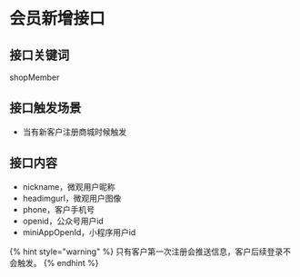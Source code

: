 # 会员新增接口

## 接口关键词

shopMember

## 接口触发场景

* 当有新客户注册商城时候触发

## 接口内容

* nickname，微观用户昵称
* headimgurl，微观用户图像
* phone，客户手机号
* openid，公众号用户id
* miniAppOpenId，小程序用户id

{% hint style="warning" %}
只有客户第一次注册会推送信息，客户后续登录不会触发。
{% endhint %}

